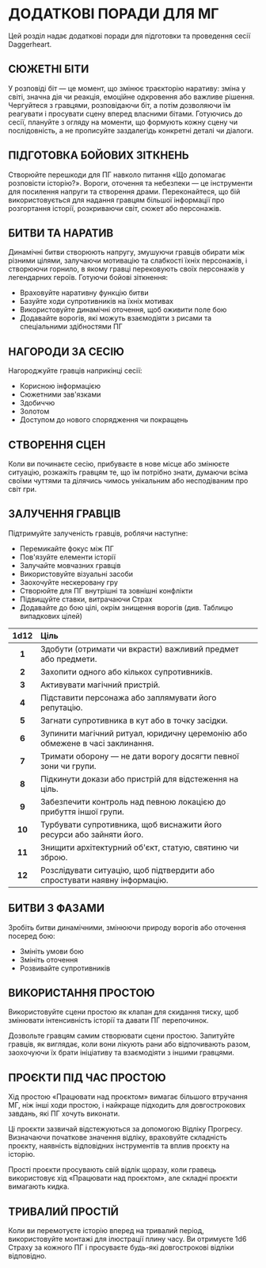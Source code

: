 # ДОДАТКОВІ ПОРАДИ ДЛЯ МГ

Цей розділ надає додаткові поради для підготовки та проведення сесії Daggerheart.

## СЮЖЕТНІ БІТИ

У розповіді біт — це момент, що змінює траєкторію наративу: зміна у світі, значна дія чи реакція, емоційне одкровення або важливе рішення. Чергуйтеся з гравцями, розповідаючи біт, а потім дозволяючи їм реагувати і просувати сцену вперед власними бітами. Готуючись до сесії, плануйте з огляду на моменти, що формують кожну сцену чи послідовність, а не прописуйте заздалегідь конкретні деталі чи діалоги.

## ПІДГОТОВКА БОЙОВИХ ЗІТКНЕНЬ

Створюйте перешкоди для ПГ навколо питання «Що допомагає розповісти історію?». Вороги, оточення та небезпеки — це інструменти для посилення напруги та створення драми. Переконайтеся, що бій використовується для надання гравцям більшої інформації про розгортання історії, розкриваючи світ, сюжет або персонажів.

## БИТВИ ТА НАРАТИВ

Динамічні битви створюють напругу, змушуючи гравців обирати між різними цілями, залучаючи мотивацію та слабкості їхніх персонажів, і створюючи горнило, в якому гравці перековують своїх персонажів у легендарних героїв. Готуючи бойові зіткнення:

- Враховуйте наративну функцію битви
- Базуйте ходи супротивників на їхніх мотивах
- Використовуйте динамічні оточення, щоб оживити поле бою
- Додавайте ворогів, які можуть взаємодіяти з рисами та спеціальними здібностями ПГ

## НАГОРОДИ ЗА СЕСІЮ

Нагороджуйте гравців наприкінці сесії:

- Корисною інформацією
- Сюжетними зав'язками
- Здобиччю
- Золотом
- Доступом до нового спорядження чи покращень

## СТВОРЕННЯ СЦЕН

Коли ви починаєте сесію, прибуваєте в нове місце або змінюєте ситуацію, розкажіть гравцям те, що їм потрібно знати, думаючи всіма своїми чуттями та ділячись чимось унікальним або несподіваним про світ гри.

## ЗАЛУЧЕННЯ ГРАВЦІВ

Підтримуйте залученість гравців, роблячи наступне:

- Перемикайте фокус між ПГ
- Пов'язуйте елементи історії
- Залучайте мовчазних гравців
- Використовуйте візуальні засоби
- Заохочуйте нескеровану гру
- Створюйте для ПГ внутрішні та зовнішні конфлікти
- Підвищуйте ставки, витрачаючи Страх
- Додавайте до бою цілі, окрім знищення ворогів (див. Таблицю випадкових цілей)

| **1d12** | **Ціль** |
| :---: | :--- |
| **1** | Здобути (отримати чи вкрасти) важливий предмет або предмети. |
| **2** | Захопити одного або кількох супротивників. |
| **3** | Активувати магічний пристрій. |
| **4** | Підставити персонажа або заплямувати його репутацію. |
| **5** | Загнати супротивника в кут або в точку засідки. |
| **6** | Зупинити магічний ритуал, юридичну церемонію або обмежене в часі заклинання. |
| **7** | Тримати оборону — не дати ворогу досягти певної зони чи групи. |
| **8** | Підкинути докази або пристрій для відстеження на ціль. |
| **9** | Забезпечити контроль над певною локацією до прибуття іншої групи. |
| **10** | Турбувати супротивника, щоб виснажити його ресурси або зайняти його. |
| **11** | Знищити архітектурний об'єкт, статую, святиню чи зброю. |
| **12** | Розслідувати ситуацію, щоб підтвердити або спростувати наявну інформацію. |

## БИТВИ З ФАЗАМИ

Зробіть битви динамічними, змінюючи природу ворогів або оточення посеред бою:

- Змініть умови бою
- Змініть оточення
- Розвивайте супротивників

## ВИКОРИСТАННЯ ПРОСТОЮ

Використовуйте сцени простою як клапан для скидання тиску, щоб змінювати інтенсивність історії та давати ПГ перепочинок.

Дозвольте гравцям самим створювати сцени простою. Запитуйте гравців, як виглядає, коли вони лікують рани або відпочивають разом, заохочуючи їх брати ініціативу та взаємодіяти з іншими гравцями.

## ПРОЄКТИ ПІД ЧАС ПРОСТОЮ

Хід простою «Працювати над проєктом» вимагає більшого втручання МГ, ніж інші ходи простою, і найкраще підходить для довгострокових завдань, які ПГ хочуть виконати.

Ці проєкти зазвичай відстежуються за допомогою Відліку Прогресу. Визначаючи початкове значення відліку, враховуйте складність проєкту, наявність відповідних інструментів та вплив проєкту на історію.

Прості проєкти просувають свій відлік щоразу, коли гравець використовує хід «Працювати над проєктом», але складні проєкти вимагають кидка.

## ТРИВАЛИЙ ПРОСТІЙ

Коли ви перемотуєте історію вперед на тривалий період, використовуйте монтажі для ілюстрації плину часу. Ви отримуєте 1d6 Страху за кожного ПГ і просуваєте будь-які довгострокові відліки відповідно.